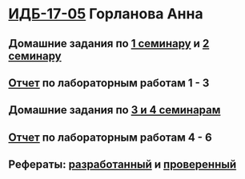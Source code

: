 # [ИДБ-17-05](https://github.com/stankin/design-part-1/wiki/list-idb-17-05)  Горланова Анна  
## Домашние задания по [1 семинару](https://github.com/stankin/design-part-1/wiki/sem1#%D0%93%D0%BE%D1%80%D0%BB%D0%B0%D0%BD%D0%BE%D0%B2%D0%B0-%D0%90%D0%BD%D0%BD%D0%B0-%D0%9A%D0%B0%D0%BC%D1%8B%D1%88%D0%B5%D0%B2%D0%B0-%D0%9C%D0%B0%D1%80%D0%B8%D0%BD%D0%B0) и [2 семинару](https://github.com/stankin/design-part-1/wiki/sem2#%D0%93%D0%BE%D1%80%D0%BB%D0%B0%D0%BD%D0%BE%D0%B2%D0%B0-%D0%90%D0%BD%D0%BD%D0%B0-%D0%9A%D0%B0%D0%BC%D1%8B%D1%88%D0%B5%D0%B2%D0%B0-%D0%9C%D0%B0%D1%80%D0%B8%D0%BD%D0%B0)
## [Отчет](https://github.com/GorlanovaAV/gorlanovaAV.github.io/wiki/%D0%9B%D0%B0%D0%B1%D0%BE%D1%80%D0%B0%D1%82%D0%BE%D1%80%D0%BD%D1%8B%D0%B5-1,-2,-3) по лабораторным работам 1 - 3 
## Домашние задания по [3 и 4 семинарам](https://github.com/GorlanovaAV/gorlanovaAV.github.io/wiki/Business-game)
## [Отчет]() по лабораторным работам 4 - 6 
## Рефераты: [разработанный](https://github.com/stankin/design-part-1/wiki/exam08-1) и [проверенный](https://github.com/stankin/design-part-1/wiki/exam06-2)
